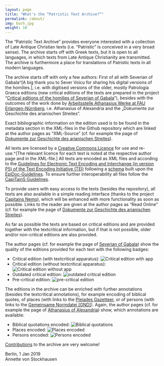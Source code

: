 ```yaml
---
layout: page
title: "What's the “Patristic Text Archive?”"
permalink: /about/
img: buch.jpg
weight: 10
---
```


The “Patristic Text Archive” provides everyone interested with a collection of Late Antique Christian texts (i.e. “Patristic” is conceived in a very broad sense).  The archive starts off with Greek texts, but it is open to all languages, in which texts from Late Antique Christianity are transmitted. The archive is furthermore a place for translations of Patristic texts in all modern languages.

The archive starts off with only a few authors: First of all with Severian of Gabala^[A big thank you to Sever Voicu for sharing his digital versions of the homilies.], i.e. with digitised versions of the older, mostly Patrologia Graeca editions (new critical editions of the texts are prepared in the project “[Critical editions of the homilies of Severian of Gabala](https://bibelexegese.bbaw.de/forschung-aktuell/editionen-in-arbeit/#c53)”), besides with the outcomes of the work done by [Arbeitsstelle Athanasius Werke at FAU Erlangen-Nürnberg](http://www.athanasius.theologie.uni-erlangen.de/), i.e. Athanasius of Alexandria and the „Dokumente zur Geschichte des arianischen Streites“. 

Exact bibliographic information on the edition used is to be found in the metadata section in the XML-files in the Github repository which are linked at the author pages as “XML-Source” (cf. for example the page of [Dokumente zur Geschichte des arianischen Streites](/posts/pta0100)).

All texts are licensed by a [Creative Commons Licence](https://creativecommons.org/) for use and re-use.^[The relevant licence for each text is noted at the respective author page and in the XML-file.] All texts are encoded as XML files and according to the [Guidelines for Electronic Text Encoding and Interchange (in version P5) of the Text Encoding Initiative (TEI)](http://www.tei-c.org/) following a [schema](/pages/encoding) built upon the [EpiDoc-Guidelines](http://www.stoa.org/epidoc/gl/latest/). To ensure further interoperability all files follow the [CapiTainS Guidelines](http://capitains.org).

To provide users with easy access to the texts (besides the repository), all texts are also available in a simple reading interface (thanks to the project [Capitains Nemo](https://github.com/Capitains/flask-capitains-nemo)), which will be enhanced with more functionality as soon as possible. Links to the reader are given at the author pages as “Read Online” (cf. for example the page of [Dokumente zur Geschichte des arianischen Streites](/posts/pta0100)).

As far as possible the texts are based on critical editions and are provided together with the textcritical information, but if that is not possible, older and/or non-critical editions are also provided.

The author pages (cf. for example the page of [Severian of Gabala](/posts/pta0001)) show the quality of the editions provided for each text with the following badges: 

- Critical edition (with textcritical apparatus): ![Critical edition with app](/images/edition-critical%20(with%20app)-brightgreen.svg)
- Critical edition (without textcritical apparatus): ![Critical edition without app](/images/edition-critical%20(no%20app)-orange.svg)
- Outdated critical edition: ![outdated critical edition](/images/edition-outdated--critical%20(with%20app)-orange.svg)
- Pre-critical edition: ![pre-critical edition](/images/edition-pre-critical-red.svg)

The editions in the archive can be enriched with further annotations (besides the textcritical annotations), for example encoding of biblical quotes, of places (with links to the [Pleiades Gazetteer](https://pleiades.stoa.org/), or of persons (with links to the [Gemeinsame Normdatei [GND]](https://lobid.org/gnd)). Again, the author pages (cf. for example the page of [Athanasius of Alexandria](/posts/pta0022)) show, which annotations are available:

- Biblical quotations encoded: ![Biblical quotations](/images/encoded-biblical%20quotes-090A3B.svg)
- Places encoded: ![Places encoded](/images/encoded-places-333577.svg)
- Persons encoded: ![Persons encoded](/images/encoded-persons-555794.svg)


[Contributions](../contributing) to the archive are very welcome!

Berlin, 1 Jan 2019  
Annette von Stockhausen
